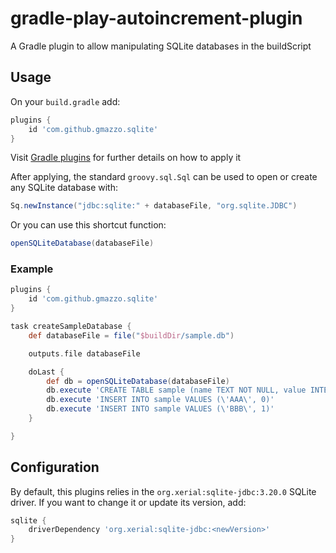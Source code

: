 # gradle-play-autoincrement-plugin
A Gradle plugin to allow manipulating SQLite databases in the buildScript

## Usage
On your `build.gradle` add:
```groovy
plugins {
    id 'com.github.gmazzo.sqlite'
}
```
Visit [Gradle plugins](https://plugins.gradle.org/plugin/com.github.gmazzo.sqlite) for further details on how to apply it

After applying, the standard `groovy.sql.Sql` can be used to open or create any SQLite database with:
```groovy
Sq.newInstance("jdbc:sqlite:" + databaseFile, "org.sqlite.JDBC")
```
Or you can use this shortcut function:
```groovy
openSQLiteDatabase(databaseFile)
```

### Example
```groovy
plugins {
    id 'com.github.gmazzo.sqlite'
}

task createSampleDatabase {
    def databaseFile = file("$buildDir/sample.db")

    outputs.file databaseFile

    doLast {
        def db = openSQLiteDatabase(databaseFile)
        db.execute 'CREATE TABLE sample (name TEXT NOT NULL, value INTEGER NOT NULL)'
        db.execute 'INSERT INTO sample VALUES (\'AAA\', 0)'
        db.execute 'INSERT INTO sample VALUES (\'BBB\', 1)'
    }

}
```

## Configuration
By default, this plugins relies in the `org.xerial:sqlite-jdbc:3.20.0` SQLite driver.
If you want to change it or update its version, add:
```groovy
sqlite {
    driverDependency 'org.xerial:sqlite-jdbc:<newVersion>'
}
```
